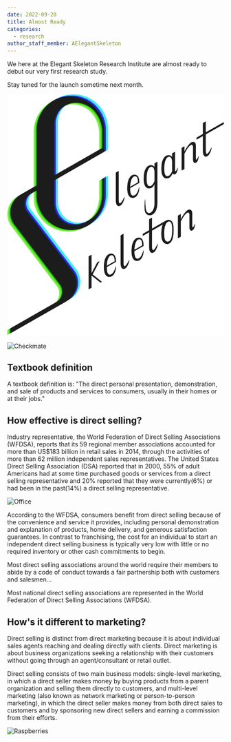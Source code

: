 ```yaml
---
date: 2022-09-20
title: Almost Ready
categories:
  - research
author_staff_member: AElegantSkeleton
---
```


We here at the Elegant Skeleton Research Institute are almost ready to debut our very first research study.

Stay tuned for the launch sometime next month.

![Logo](/images/Full_Wordmark.svg)

![Checkmate](https://source.unsplash.com/random/1500x1145)

## Textbook definition

A textbook definition is: "The direct personal presentation, demonstration, and sale of products and services to consumers, usually in their homes or at their jobs."

## How effective is direct selling?

Industry representative, the World Federation of Direct Selling Associations (WFDSA), reports that its 59 regional member associations accounted for more than US$183 billion in retail sales in 2014, through the activities of more than 62 million independent sales representatives. The United States Direct Selling Association (DSA) reported that in 2000, 55% of adult Americans had at some time purchased goods or services from a direct selling representative and 20% reported that they were currently(6%) or had been in the past(14%) a direct selling representative.

![Office](https://source.unsplash.com/random/1500x1146)

According to the WFDSA, consumers benefit from direct selling because of the convenience and service it provides, including personal demonstration and explanation of products, home delivery, and generous satisfaction guarantees. In contrast to franchising, the cost for an individual to start an independent direct selling business is typically very low with little or no required inventory or other cash commitments to begin.

Most direct selling associations around the world require their members to abide by a code of conduct towards a fair partnership both with customers and salesmen...

Most national direct selling associations are represented in the World Federation of Direct Selling Associations (WFDSA).

## How's it different to marketing?

Direct selling is distinct from direct marketing because it is about individual sales agents reaching and dealing directly with clients. Direct marketing is about business organizations seeking a relationship with their customers without going through an agent/consultant or retail outlet.

Direct selling consists of two main business models: single-level marketing, in which a direct seller makes money by buying products from a parent organization and selling them directly to customers, and multi-level marketing (also known as network marketing or person-to-person marketing), in which the direct seller makes money from both direct sales to customers and by sponsoring new direct sellers and earning a commission from their efforts.

![Raspberries](https://source.unsplash.com/random/1500x1147)
